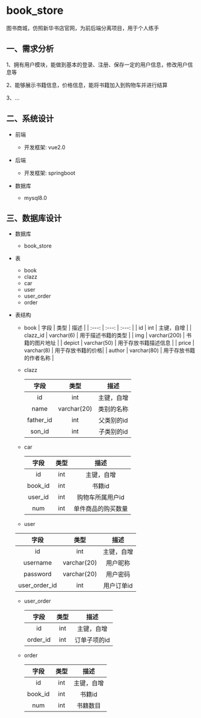 # book_store
图书商城，仿照新华书店官网，为前后端分离项目，用于个人练手

## 一、需求分析
1、拥有用户模块，能做到基本的登录、注册、保存一定的用户信息，修改用户信息等

2、能够展示书籍信息，价格信息，能将书籍加入到购物车并进行结算

3、...

## 二、系统设计

+ 前端
    + 开发框架: vue2.0

+ 后端
  + 开发框架: springboot

+ 数据库
  + mysql8.0

## 三、数据库设计

+ 数据库
  + book_store
  
+ 表
  + book
  + clazz
  + car
  + user
  + user_order
  + order
  
+ 表结构
  + book
    | 字段   | 类型       | 描述       |
    | :---: | :---:      | :---:     |
    |  id   | int        | 主键，自增 |
    |  clazz_id  |  	varchar(6)  |  用于描述书籍的类型 |
    | img   | varchar(200) | 书籍的图片地址 |
    | depict    | varchar(50)    |  用于存放书籍描述信息 |
    | price      | varchar(8) | 用于存放书籍的价格|
    | author  | varchar(80) | 用于存放书籍的作者名称 |
    
  + clazz
    
    |   字段    |    类型     |    描述    |
    | :-------: | :---------: | :--------: |
    |    id     |     int     | 主键，自增 |
    |   name    | varchar(20) | 类别的名称 |
    | father_id |     int     | 父类别的id |
    |  son_id   |     int     | 子类别的id |
    
   + car
    
      |  字段   | 类型 |        描述        |
      | :-----: | :--: | :----------------: |
      |   id    | int  |     主键，自增     |
      | book_id | int  |       书籍id       |
      | user_id | int  |  购物车所属用户id  |
      |   num   | int  | 单件商品的购买数量 |

	+ user

    |     字段      |    类型     |    描述    |
    | :-----------: | :---------: | :--------: |
    |      id       |     int     | 主键，自增 |
    |   username    | varchar(20) |  用户昵称  |
    |   password    | varchar(20) |  用户密码  |
    | user_order_id |     int     | 用户订单id |
  
  + user_order
  
      |   字段   | 类型 |     描述     |
      | :------: | :--: | :----------: |
      |    id    | int  |  主键，自增  |
      | order_id | int  | 订单子项的id |
      
  + order 

    |  字段   | 类型 |    描述    |
    | :-----: | :--: | :--------: |
    |   id    | int  | 主键，自增 |
    | book_id | int  |   书籍id   |
    |   num   | int  |  书籍数目  |
